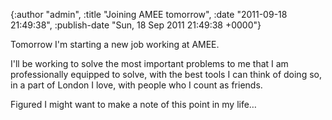 

{:author "admin", :title "Joining AMEE tomorrow", :date "2011-09-18 21:49:38", :publish-date "Sun, 18 Sep 2011 21:49:38 +0000"}



<!-- content below -->

Tomorrow I'm starting a new job working at AMEE.

I'll be working to solve the most important problems to me that I am professionally equipped to solve, with the best tools I can think of doing so, in a part of London I love, with people who I count as friends.

Figured I might want to make a note of this point in my life…


